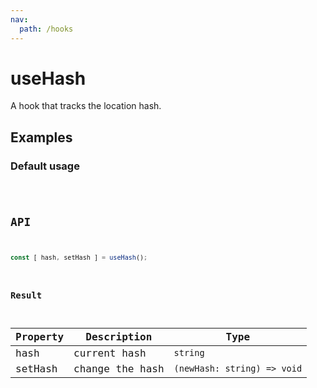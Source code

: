 ```yaml
---
nav:
  path: /hooks
---
```


# useHash

A hook that tracks the location hash.

## Examples

### Default usage

<code src="./demo/demo1.tsx" />

## API

```javascript
const [ hash, setHash ] = useHash();
```

### Result

| Property | Description     | Type                        |
| -------- | --------------- | --------------------------- |
| hash     | current hash    | `string`                    |
| setHash  | change the hash | `(newHash: string) => void` |
